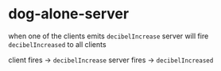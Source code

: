 # dog-alone-server

when one of the clients emits `decibelIncrease`
server will fire `decibelIncreased` to all clients

client fires -> `decibelIncrease` 
server fires -> `decibelIncreased` 